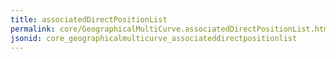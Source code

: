 ```yaml
---
title: associatedDirectPositionList
permalink: core/GeographicalMultiCurve.associatedDirectPositionList.html
jsonid: core_geographicalmulticurve_associateddirectpositionlist
---
```

